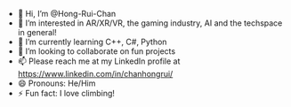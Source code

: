 - 👋 Hi, I’m @Hong-Rui-Chan
- 👀 I’m interested in AR/XR/VR, the gaming industry, AI and the techspace in general!
- 🌱 I’m currently learning C++, C#, Python
- 💞️ I’m looking to collaborate on fun projects
- 📫 Please reach me at my LinkedIn profile at https://www.linkedin.com/in/chanhongrui/
- 😄 Pronouns: He/Him
- ⚡ Fun fact: I love climbing!

<!---
Hong-Rui-Chan/Hong-Rui-Chan is a ✨ special ✨ repository because its `README.md` (this file) appears on your GitHub profile.
You can click the Preview link to take a look at your changes.
--->
